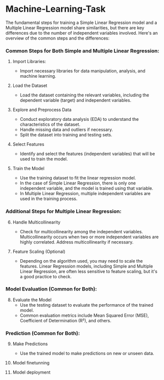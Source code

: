# Machine-Learning-Task
The fundamental steps for training a Simple Linear Regression model and a Multiple Linear Regression model share similarities, but there are key differences due to the number of independent variables involved. Here's an overview of the common steps and the differences:

### Common Steps for Both Simple and Multiple Linear Regression:

1. Import Libraries:
   - Import necessary libraries for data manipulation, analysis, and machine learning.

2. Load the Dataset
   - Load the dataset containing the relevant variables, including the dependent variable (target) and independent variables.

3. Explore and Preprocess Data
   - Conduct exploratory data analysis (EDA) to understand the characteristics of the dataset.
   - Handle missing data and outliers if necessary.
   - Split the dataset into training and testing sets.

4. Select Features
   - Identify and select the features (independent variables) that will be used to train the model.

5. Train the Model
   - Use the training dataset to fit the linear regression model.
   - In the case of Simple Linear Regression, there is only one independent variable, and the model is trained using that variable.
   - In Multiple Linear Regression, multiple independent variables are used in the training process.

### Additional Steps for Multiple Linear Regression:

6. Handle Multicollinearity
   - Check for multicollinearity among the independent variables. Multicollinearity occurs when two or more independent variables are highly correlated. Address multicollinearity if necessary.

7. Feature Scaling (Optional)
   - Depending on the algorithm used, you may need to scale the features. Linear Regression models, including Simple and Multiple Linear Regression, are often less sensitive to feature scaling, but it's a good practice to check.

### Model Evaluation (Common for Both):

8. Evaluate the Model
   - Use the testing dataset to evaluate the performance of the trained model.
   - Common evaluation metrics include Mean Squared Error (MSE), Coefficient of Determination (R²), and others.

### Prediction (Common for Both):

9. Make Predictions
   - Use the trained model to make predictions on new or unseen data.

10. Model finetunning

11. Model deployment
